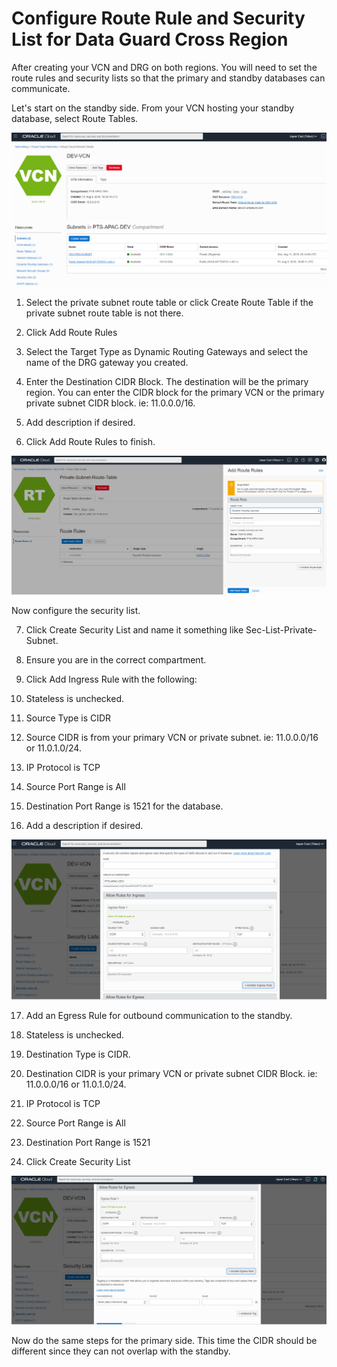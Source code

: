 # Configure Route Rule and Security List for Data Guard Cross Region

After creating your VCN and DRG on both regions.  You will need to set the route rules and security lists so that the primary and standby databases can communicate.

Let's start on the standby side.  From your VCN hosting your standby database, select Route Tables.

![image-20210122202020691](images\image-20210122202020691.png)

1. Select the private subnet route table or click Create Route Table if the private subnet route table is not there.

2. Click Add Route Rules 

3. Select the Target Type as Dynamic Routing Gateways and select the name of the DRG gateway you created.

4. Enter the Destination CIDR Block.  The destination will be the primary region.  You can enter the CIDR block for the primary VCN or the primary private subnet CIDR block.  ie: 11.0.0.0/16.

5. Add description if desired.

6. Click Add Route Rules to finish.




![image-20210122200451778](images\image-20210122200451778.png)



Now configure the security list.  

7. Click Create Security List and name it something like Sec-List-Private-Subnet. 

8. Ensure you are in the correct compartment.

9. Click Add Ingress Rule with the following:

10. Stateless is unchecked.

11. Source Type is CIDR

12. Source CIDR is from your primary VCN or private subnet.  ie: 11.0.0.0/16 or 11.0.1.0/24.

13. IP Protocol is TCP

14. Source Port Range is All

15. Destination Port Range is 1521 for the database.

16. Add a description if desired.

![image-20210122200918911](images\image-20210122200918911.png)



17. Add an Egress Rule for outbound communication to the standby.

18. Stateless is unchecked.

19. Destination Type is CIDR.

20. Destination CIDR is your primary VCN or private subnet CIDR Block.  ie: 11.0.0.0/16 or 11.0.1.0/24.

21. IP Protocol is TCP

22. Source Port Range is All

23. Destination Port Range is 1521

24. Click Create Security List

![image-20210122201351067](images\image-20210122201351067.png)



Now do the same steps for the primary side.  This time the CIDR should be different since they can not overlap with the standby.



